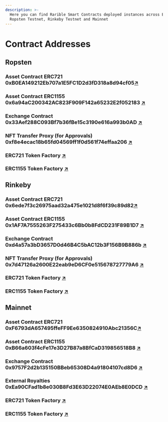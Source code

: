 ```yaml
---
description: >-
  Here you can find Rarible Smart Contracts deployed instances across Ethereum
  Ropsten Testnet, Rinkeby Testnet and Mainnet
---
```


# Contract Addresses

## Ropsten

### Asset Contract ERC721    0xB0EA149212Eb707a1E5FC1D2d3fD318a8d94cf05[↗](https://ropsten.etherscan.io/address/0xB0EA149212Eb707a1E5FC1D2d3fD318a8d94cf05)

### Asset Contract ERC1155    0x6a94aC200342AC823F909F142a65232E2f052183 [↗](https://ropsten.etherscan.io/address/0x6a94aC200342AC823F909F142a65232E2f052183)

### Exchange Contract    0x33Aef288C093Bf7b36fBe15c3190e616a993b0AD [↗](https://ropsten.etherscan.io/address/0x33Aef288C093Bf7b36fBe15c3190e616a993b0AD)

### NFT Transfer Proxy \(for Approvals\) 0xf8e4ecac18b65fd04569ff1f0d561f74effaa206 [↗](https://ropsten.etherscan.io/address/0xf8e4ecac18b65fd04569ff1f0d561f74effaa206)

### ERC721 Token Factory [↗](https://ropsten.etherscan.io/address/0xcFDCE8eAC6FEe69137924204CbB6334281b84e7D)

### ERC1155 Token Factory [↗](https://ropsten.etherscan.io/address/0x7e7f1C09B2B64f882c3e23D704317f7afF5822B9)

## Rinkeby

### Asset Contract ERC721    0x6ede7f3c26975aad32a475e1021d8f6f39c89d82[↗](https://rinkeby.etherscan.io/address/0x6ede7f3c26975aad32a475e1021d8f6f39c89d82)

### Asset Contract ERC1155    0x1AF7A7555263F275433c6Bb0b8FdCD231F89B1D7 [↗](https://rinkeby.etherscan.io/address/0x1AF7A7555263F275433c6Bb0b8FdCD231F89B1D7)

### Exchange Contract    0xd4a57a3bD3657D0d46B4C5bAC12b3F156B9B886b [↗](https://rinkeby.etherscan.io/address/0xd4a57a3bD3657D0d46B4C5bAC12b3F156B9B886b)

### NFT Transfer Proxy \(for Approvals\) 0x7d47126a2600E22eab9eD6CF0e515678727779A6 [↗](https://rinkeby.etherscan.io/address/0x7d47126a2600E22eab9eD6CF0e515678727779A6)

### ERC721 Token Factory [↗](https://rinkeby.etherscan.io/address/0xFb7035295a293041Ef8A2D5287A7eAec9C64917a)

### ERC1155 Token Factory [↗](https://rinkeby.etherscan.io/address/0xD910E04A13630d0Bd494f7AAff76D29153b711A8)

## Mainnet

### Asset Contract ERC721    0xF6793dA657495ffeFF9Ee6350824910Abc21356C[↗](https://etherscan.io/address/0xF6793dA657495ffeFF9Ee6350824910Abc21356C)

### Asset Contract ERC1155    0xB66a603f4cFe17e3D27B87a8BfCaD319856518B8 [↗](https://etherscan.io/address/0xB66a603f4cFe17e3D27B87a8BfCaD319856518B8)

### Exchange Contract    0x9757F2d2b135150BBeb65308D4a91804107cd8D6 [↗](https://etherscan.io/address/0x9757F2d2b135150BBeb65308D4a91804107cd8D6)

### External Royalties    0xEa90CFad1b8e030B8Fd3E63D22074E0AEb8E0DCD [↗](https://etherscan.io/address/0xEa90CFad1b8e030B8Fd3E63D22074E0AEb8E0DCD#code)

### ERC721 Token Factory [↗](https://etherscan.io/address/0x6d9dd3547baf4c190ab89e0103c363feaf325eca)

### ERC1155 Token Factory [↗](https://etherscan.io/address/0x81243681078bEE8e251D02Ee6872b1EAa6DD982A)

